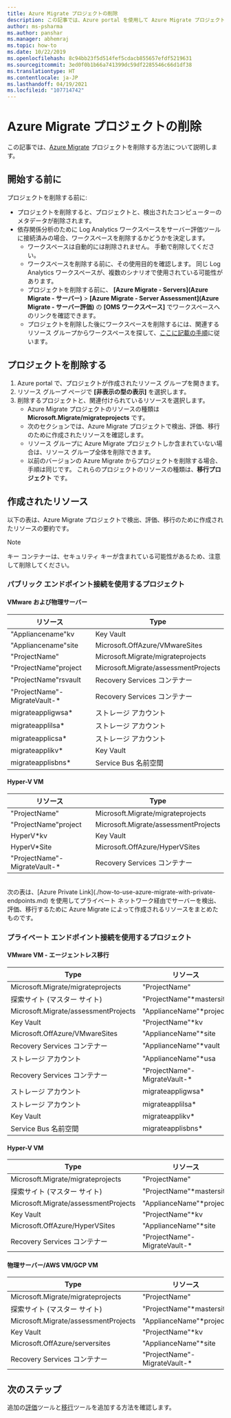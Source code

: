 ```yaml
---
title: Azure Migrate プロジェクトの削除
description: この記事では、Azure portal を使用して Azure Migrate プロジェクトを作成する方法について説明します。
author: ms-psharma
ms.author: panshar
ms.manager: abhemraj
ms.topic: how-to
ms.date: 10/22/2019
ms.openlocfilehash: 8c94bb23f5d514fef5cdacb855657efdf5219631
ms.sourcegitcommit: 3ed0f0b1b66a741399dc59df2285546c66d1df38
ms.translationtype: HT
ms.contentlocale: ja-JP
ms.lasthandoff: 04/19/2021
ms.locfileid: "107714742"
---
```

# <a name="delete-an-azure-migrate-project"></a>Azure Migrate プロジェクトの削除

この記事では、[Azure Migrate](./migrate-services-overview.md) プロジェクトを削除する方法について説明します。


## <a name="before-you-start"></a>開始する前に

プロジェクトを削除する前に:

- プロジェクトを削除すると、プロジェクトと、検出されたコンピューターのメタデータが削除されます。
- 依存関係分析のために Log Analytics ワークスペースをサーバー評価ツールに接続済みの場合、ワークスペースを削除するかどうかを決定します。 
    - ワークスペースは自動的には削除されません。 手動で削除してください。
    - ワークスペースを削除する前に、その使用目的を確認します。 同じ Log Analytics ワークスペースが、複数のシナリオで使用されている可能性があります。
    - プロジェクトを削除する前に、 **[Azure Migrate - Servers]\(Azure Migrate - サーバー\)**  >  **[Azure Migrate - Server Assessment]\(Azure Migrate - サーバー評価\)** の **[OMS ワークスペース]** でワークスペースへのリンクを確認できます。
    - プロジェクトを削除した後にワークスペースを削除するには、関連するリソース グループからワークスペースを探して、[ここに記載の手順](../azure-monitor/logs/delete-workspace.md)に従います。


## <a name="delete-a-project"></a>プロジェクトを削除する


1. Azure portal で、プロジェクトが作成されたリソース グループを開きます。
2. リソース グループ ページで **[非表示の型の表示]** を選択します。
3. 削除するプロジェクトと、関連付けられているリソースを選択します。
    - Azure Migrate プロジェクトのリソースの種類は **Microsoft.Migrate/migrateprojects** です。
    - 次のセクションでは、Azure Migrate プロジェクトで検出、評価、移行のために作成されたリソースを確認します。
    - リソース グループに Azure Migrate プロジェクトしか含まれていない場合は、リソース グループ全体を削除できます。
    - 以前のバージョンの Azure Migrate からプロジェクトを削除する場合、手順は同じです。 これらのプロジェクトのリソースの種類は、**移行プロジェクト** です。


## <a name="created-resources"></a>作成されたリソース

以下の表は、Azure Migrate プロジェクトで検出、評価、移行のために作成されたリソースの要約です。

> [!NOTE]
> キー コンテナーは、セキュリティ キーが含まれている可能性があるため、注意して削除してください。

### <a name="projects-with-public-endpoint-connectivity"></a>パブリック エンドポイント接続を使用するプロジェクト

#### <a name="vmwarephysical-server"></a>VMware および物理サーバー

**リソース** | **Type**
--- | ---
"Appliancename"kv | Key Vault
"Appliancename"site | Microsoft.OffAzure/VMwareSites
"ProjectName" | Microsoft.Migrate/migrateprojects
"ProjectName"project | Microsoft.Migrate/assessmentProjects
"ProjectName"rsvault | Recovery Services コンテナー
"ProjectName"-MigrateVault-* | Recovery Services コンテナー
migrateappligwsa* | ストレージ アカウント
migrateapplilsa* | ストレージ アカウント
migrateapplicsa* | ストレージ アカウント
migrateapplikv* | Key Vault
migrateapplisbns* | Service Bus 名前空間

#### <a name="hyper-v-vm"></a>Hyper-V VM

**リソース** | **Type**
--- | ---
"ProjectName" | Microsoft.Migrate/migrateprojects
"ProjectName"project | Microsoft.Migrate/assessmentProjects
HyperV*kv | Key Vault
HyperV*Site | Microsoft.OffAzure/HyperVSites
"ProjectName"-MigrateVault-* | Recovery Services コンテナー

<br/>
次の表は、[Azure Private Link](./how-to-use-azure-migrate-with-private-endpoints.md) を使用してプライベート ネットワーク経由でサーバーを検出、評価、移行するために Azure Migrate によって作成されるリソースをまとめたものです。

### <a name="projects-with-private-endpoint-connectivity"></a>プライベート エンドポイント接続を使用するプロジェクト

#### <a name="vmware-vms---agentless-migrations"></a>VMware VM - エージェントレス移行

**Type** | **リソース** | **プライベート エンドポイント<br/>** |
--- | --- | ---
Microsoft.Migrate/migrateprojects | "ProjectName" | "ProjectName"\*pe 
探索サイト (マスター サイト) | "ProjectName"*mastersite | "ProjectName"\*mastersite\*pe 
Microsoft.Migrate/assessmentProjects | "ApplianceName"*project | "ApplianceName"\*project\*pe 
Key Vault | "ProjectName"*kv | "ProjectName"\*kv\*pe
Microsoft.OffAzure/VMwareSites | "ApplianceName"*site | NA
Recovery Services コンテナー | "ApplianceName"*vault | NA
ストレージ アカウント | "ApplianceName"*usa | "ApplianceName"\*usa\*pe
Recovery Services コンテナー | "ProjectName"-MigrateVault-* | NA
ストレージ アカウント | migrateappligwsa* | NA
ストレージ アカウント | migrateapplilsa* | NA
Key Vault | migrateapplikv* | NA
Service Bus 名前空間 | migrateapplisbns* | NA

#### <a name="hyper-v-vms"></a>Hyper-V VM 

**Type** | **リソース** | **プライベート エンドポイント<br/>** |
--- | --- | ---
Microsoft.Migrate/migrateprojects | "ProjectName" | "ProjectName"\*pe 
探索サイト (マスター サイト) | "ProjectName"*mastersite | "ProjectName"\*mastersite\*pe 
Microsoft.Migrate/assessmentProjects | "ApplianceName"*project | "ApplianceName"\*project\*pe 
Key Vault | "ProjectName"*kv | "ProjectName"\*kv\*pe
Microsoft.OffAzure/HyperVSites | "ApplianceName"*site | NA
Recovery Services コンテナー | "ProjectName"-MigrateVault-* | "ProjectName"-MigrateVault-*pe

#### <a name="physical-servers--aws-vms--gcp-vms"></a>物理サーバー/AWS VM/GCP VM 

**Type** | **リソース** | **プライベート エンドポイント<br/>** |
--- | --- | ---
Microsoft.Migrate/migrateprojects | "ProjectName" | "ProjectName"\*pe 
探索サイト (マスター サイト) | "ProjectName"*mastersite | "ProjectName"\*mastersite\*pe 
Microsoft.Migrate/assessmentProjects | "ApplianceName"*project | "ApplianceName"\*project\*pe 
Key Vault | "ProjectName"*kv | "ProjectName"\*kv\*pe
Microsoft.OffAzure/serversites | "ApplianceName"*site | NA
Recovery Services コンテナー | "ProjectName"-MigrateVault-* | "ProjectName"-MigrateVault-*pe


## <a name="next-steps"></a>次のステップ

追加の[評価](how-to-assess.md)ツールと[移行](how-to-migrate.md)ツールを追加する方法を確認します。 
